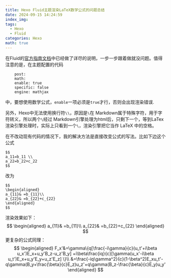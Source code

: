 ```yaml
---
title: Hexo Fluid主题渲染LaTeX数学公式的问题总结
date: 2024-09-15 14:24:59
index_img:
tags:
  - Hexo
  - Fluid
categories: Hexo
math: true
---
```


在Fluid的[官方指南文档](https://hexo.fluid-dev.com/docs/guide/#latex-%E6%95%B0%E5%AD%A6%E5%85%AC%E5%BC%8F)中已经做了详尽的说明，一步一步跟着做就没问题。值得注意的是，在主题配置的代码  

```
    post:
    math:
    enable: true
    specific: false
    engine: mathjax
```

中，要想使用数学公式，`enable`一项必须是`true`才行，否则会出现渲染错误.

另外，Hexo中无法使用换行符`\\`，原因是`\`在 Markdown属于特殊字符，用于字符转义，所以两个`\`经过 Markdown引擎处理为html后，只剩下一个，等到LaTex渲染引擎处理时，实际上只看到一个`\`，渲染引擎把它当作 LaTeX 中的空格。

在不改动现有代码的情况下，我的解决方法是直接改变公式的写法。比如下边这个公式

    $$
    a_11=b_11 \\
    a_22=b_22+c_22
    $$

改为

    $$
    \begin{aligned}
    a_{11}& =b_{11}\\
    a_{22}& =b_{22}+c_{22}
    \end{aligned}
    $$

渲染效果如下：
$$
\begin{aligned}
a_{11}& =b_{11}\\
a_{22}& =b_{22}+c_{22}
\end{aligned}
$$
更复杂的公式同理：
$$
\begin{aligned}
    F_x'&=\gamma\{q[\frac{-i\gamma}{c}(u_t'+i\beta u_x')E_x+u_y'B_z-u_z'B_y]
    +i\beta\frac{iq}{c}[\gamma(u_x'-i\beta u_t')E_x+u_y'E_y+u_z'E_z] \}\\
    &=\frac{-iq\gamma^2}{c}(1-\beta^2)E_xu_t'-q\gamma(B_y+\frac{\beta}{c}E_z)u_z'+q\gamma(B_z-\frac{\beta}{c}E_y)u_y'
\end{aligned}
$$

